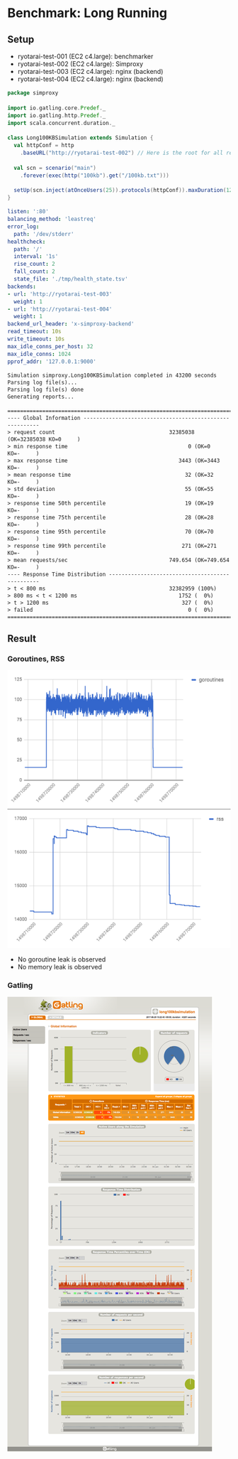 # Benchmark: Long Running

## Setup

- ryotarai-test-001 (EC2 c4.large): benchmarker
- ryotarai-test-002 (EC2 c4.large): Simproxy
- ryotarai-test-003 (EC2 c4.large): nginx (backend)
- ryotarai-test-004 (EC2 c4.large): nginx (backend)

```scala
package simproxy

import io.gatling.core.Predef._
import io.gatling.http.Predef._
import scala.concurrent.duration._

class Long100KBSimulation extends Simulation {
  val httpConf = http
    .baseURL("http://ryotarai-test-002") // Here is the root for all relative URLs

  val scn = scenario("main")
    .forever(exec(http("100kb").get("/100kb.txt")))

  setUp(scn.inject(atOnceUsers(25)).protocols(httpConf)).maxDuration(12 hours)
}
```

```yaml
listen: ':80'
balancing_method: 'leastreq'
error_log:
  path: '/dev/stderr'
healthcheck:
  path: '/'
  interval: '1s'
  rise_count: 2
  fall_count: 2
  state_file: './tmp/health_state.tsv'
backends:
- url: 'http://ryotarai-test-003'
  weight: 1
- url: 'http://ryotarai-test-004'
  weight: 1
backend_url_header: 'x-simproxy-backend'
read_timeout: 10s
write_timeout: 10s
max_idle_conns_per_host: 32
max_idle_conns: 1024
pprof_addr: '127.0.0.1:9000'
```

```
Simulation simproxy.Long100KBSimulation completed in 43200 seconds
Parsing log file(s)...
Parsing log file(s) done
Generating reports...

================================================================================
---- Global Information --------------------------------------------------------
> request count                                    32385038 (OK=32385038 KO=0     )
> min response time                                      0 (OK=0      KO=-     )
> max response time                                   3443 (OK=3443   KO=-     )
> mean response time                                    32 (OK=32     KO=-     )
> std deviation                                         55 (OK=55     KO=-     )
> response time 50th percentile                         19 (OK=19     KO=-     )
> response time 75th percentile                         28 (OK=28     KO=-     )
> response time 95th percentile                         70 (OK=70     KO=-     )
> response time 99th percentile                        271 (OK=271    KO=-     )
> mean requests/sec                                749.654 (OK=749.654 KO=-     )
---- Response Time Distribution ------------------------------------------------
> t < 800 ms                                       32382959 (100%)
> 800 ms < t < 1200 ms                                1752 (  0%)
> t > 1200 ms                                          327 (  0%)
> failed                                                 0 (  0%)
================================================================================
```

## Result

### Goroutines, RSS

![](https://raw.githubusercontent.com/ryotarai/simproxy/master/docs/benchmark/long_running/leak.png)

- No goroutine leak is observed
- No memory leak is observed

### Gatling

![](https://raw.githubusercontent.com/ryotarai/simproxy/master/docs/benchmark/long_running/gatling.png)
